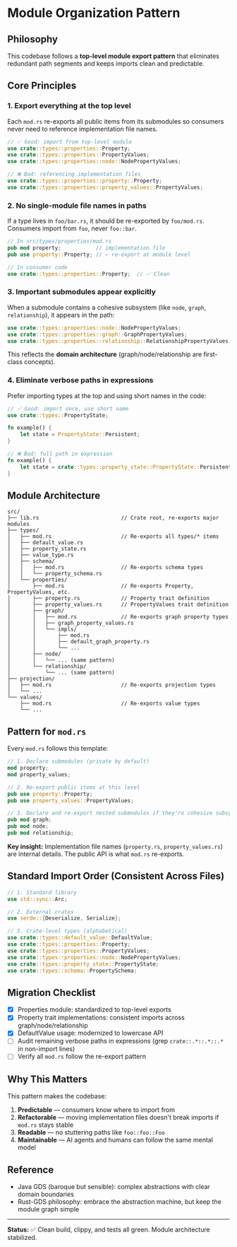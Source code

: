 # Module Organization Pattern

## Philosophy

This codebase follows a **top-level module export pattern** that eliminates redundant path segments and keeps imports clean and predictable.

## Core Principles

### 1. Export everything at the top level

Each `mod.rs` re-exports all public items from its submodules so consumers never need to reference implementation file names.

```rust
// ✅ Good: import from top-level module
use crate::types::properties::Property;
use crate::types::properties::PropertyValues;
use crate::types::properties::node::NodePropertyValues;

// ❌ Bad: referencing implementation files
use crate::types::properties::property::Property;
use crate::types::properties::property_values::PropertyValues;
```

### 2. No single-module file names in paths

If a type lives in `foo/bar.rs`, it should be re-exported by `foo/mod.rs`. Consumers import from `foo`, never `foo::bar`.

```rust
// In src/types/properties/mod.rs
pub mod property;           // implementation file
pub use property::Property; // ← re-export at module level

// In consumer code
use crate::types::properties::Property;  // ✅ Clean
```

### 3. Important submodules appear explicitly

When a submodule contains a cohesive subsystem (like `node`, `graph`, `relationship`), it appears in the path:

```rust
use crate::types::properties::node::NodePropertyValues;
use crate::types::properties::graph::GraphPropertyValues;
use crate::types::properties::relationship::RelationshipPropertyValues;
```

This reflects the **domain architecture** (graph/node/relationship are first-class concepts).

### 4. Eliminate verbose paths in expressions

Prefer importing types at the top and using short names in the code:

```rust
// ✅ Good: import once, use short name
use crate::types::PropertyState;

fn example() {
    let state = PropertyState::Persistent;
}

// ❌ Bad: full path in expression
fn example() {
    let state = crate::types::property_state::PropertyState::Persistent;
}
```

## Module Architecture

```
src/
├── lib.rs                          // Crate root, re-exports major modules
├── types/
│   ├── mod.rs                      // Re-exports all types/* items
│   ├── default_value.rs
│   ├── property_state.rs
│   ├── value_type.rs
│   ├── schema/
│   │   ├── mod.rs                  // Re-exports schema types
│   │   └── property_schema.rs
│   └── properties/
│       ├── mod.rs                  // Re-exports Property, PropertyValues, etc.
│       ├── property.rs             // Property trait definition
│       ├── property_values.rs      // PropertyValues trait definition
│       ├── graph/
│       │   ├── mod.rs              // Re-exports graph property types
│       │   ├── graph_property_values.rs
│       │   └── impls/
│       │       ├── mod.rs
│       │       ├── default_graph_property.rs
│       │       └── ...
│       ├── node/
│       │   └── ... (same pattern)
│       └── relationship/
│           └── ... (same pattern)
├── projection/
│   ├── mod.rs                      // Re-exports projection types
│   └── ...
└── values/
    ├── mod.rs                      // Re-exports value types
    └── ...
```

## Pattern for `mod.rs`

Every `mod.rs` follows this template:

```rust
// 1. Declare submodules (private by default)
mod property;
mod property_values;

// 2. Re-export public items at this level
pub use property::Property;
pub use property_values::PropertyValues;

// 3. Declare and re-export nested submodules if they're cohesive subsystems
pub mod graph;
pub mod node;
pub mod relationship;
```

**Key insight:** Implementation file names (`property.rs`, `property_values.rs`) are internal details. The public API is what `mod.rs` re-exports.

## Standard Import Order (Consistent Across Files)

```rust
// 1. Standard library
use std::sync::Arc;

// 2. External crates
use serde::{Deserialize, Serialize};

// 3. Crate-level types (alphabetical)
use crate::types::default_value::DefaultValue;
use crate::types::properties::Property;
use crate::types::properties::PropertyValues;
use crate::types::properties::node::NodePropertyValues;
use crate::types::property_state::PropertyState;
use crate::types::schema::PropertySchema;
```

## Migration Checklist

- [x] Properties module: standardized to top-level exports
- [x] Property trait implementations: consistent imports across graph/node/relationship
- [x] DefaultValue usage: modernized to lowercase API
- [ ] Audit remaining verbose paths in expressions (grep `crate::.*::.*::.*` in non-import lines)
- [ ] Verify all `mod.rs` follow the re-export pattern

## Why This Matters

This pattern makes the codebase:

1. **Predictable** — consumers know where to import from
2. **Refactorable** — moving implementation files doesn't break imports if `mod.rs` stays stable
3. **Readable** — no stuttering paths like `foo::foo::Foo`
4. **Maintainable** — AI agents and humans can follow the same mental model

## Reference

- Java GDS (baroque but sensible): complex abstractions with clear domain boundaries
- Rust-GDS philosophy: embrace the abstraction machine, but keep the module graph simple

---

**Status:** ✅ Clean build, clippy, and tests all green. Module architecture stabilized.
